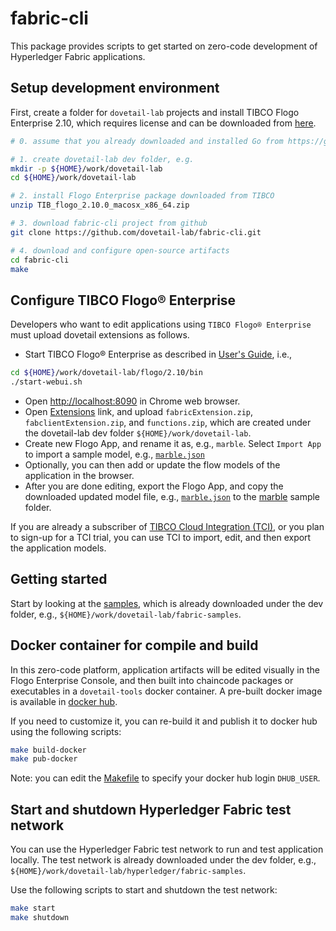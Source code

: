# fabric-cli

This package provides scripts to get started on zero-code development of Hyperledger Fabric applications.

## Setup development environment

First, create a folder for `dovetail-lab` projects and install TIBCO Flogo Enterprise 2.10, which requires license and can be downloaded from [here](https://edelivery.tibco.com/storefront/eval/tibco-flogo-enterprise/prod11810.html).

```bash
# 0. assume that you already downloaded and installed Go from https://golang.org/doc/install

# 1. create dovetail-lab dev folder, e.g.
mkdir -p ${HOME}/work/dovetail-lab
cd ${HOME}/work/dovetail-lab

# 2. install Flogo Enterprise package downloaded from TIBCO
unzip TIB_flogo_2.10.0_macosx_x86_64.zip

# 3. download fabric-cli project from github
git clone https://github.com/dovetail-lab/fabric-cli.git

# 4. download and configure open-source artifacts
cd fabric-cli
make
```

## Configure TIBCO Flogo® Enterprise

Developers who want to edit applications using `TIBCO Flogo® Enterprise` must upload dovetail extensions as follows.

- Start TIBCO Flogo® Enterprise as described in [User's Guide](https://docs.tibco.com/pub/flogo/2.10.0/doc/pdf/TIB_flogo_2.10.0_users_guide.pdf?id=3), i.e.,

```bash
cd ${HOME}/work/dovetail-lab/flogo/2.10/bin
./start-webui.sh
```

- Open <http://localhost:8090> in Chrome web browser.
- Open [Extensions](http://localhost:8090/wistudio/extensions) link, and upload `fabricExtension.zip`, `fabclientExtension.zip`, and `functions.zip`, which are created under the dovetail-lab dev folder `${HOME}/work/dovetail-lab`.
- Create new Flogo App, and rename it as, e.g., `marble`. Select `Import App` to import a sample model, e.g., [`marble.json`](https://github.com/dovetail-lab/fabric-samples/blob/master/marble/marble.json)
- Optionally, you can then add or update the flow models of the application in the browser.
- After you are done editing, export the Flogo App, and copy the downloaded updated model file, e.g., [`marble.json`](marble.json) to the [marble](https://github.com/dovetail-lab/fabric-samples/blob/master/marble) sample folder.

If you are already a subscriber of [TIBCO Cloud Integration (TCI)](https://cloud.tibco.com/), or you plan to sign-up for a TCI trial, you can use TCI to import, edit, and then export the application models.

## Getting started

Start by looking at the [samples](https://github.com/dovetail-lab/fabric-samples), which is already downloaded under the dev folder, e.g., `${HOME}/work/dovetail-lab/fabric-samples`.

## Docker container for compile and build

In this zero-code platform, application artifacts will be edited visually in the Flogo Enterprise Console, and then built into chaincode packages or executables in a `dovetail-tools` docker container. A pre-built docker image is available in [docker hub](https://hub.docker.com/repository/docker/yxuco/dovetail-tools).

If you need to customize it, you can re-build it and publish it to docker hub using the following scripts:

```bash
make build-docker
make pub-docker
```

Note: you can edit the [Makefile](./Makefile) to specify your docker hub login `DHUB_USER`.

## Start and shutdown Hyperledger Fabric test network

You can use the Hyperledger Fabric test network to run and test application locally. The test network is already downloaded under the dev folder, e.g., `${HOME}/work/dovetail-lab/hyperledger/fabric-samples`.

Use the following scripts to start and shutdown the test network:

```bash
make start
make shutdown
```
